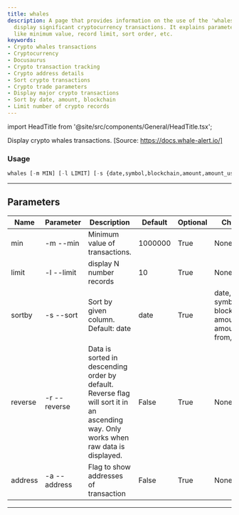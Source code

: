 ```yaml
---
title: whales
description: A page that provides information on the use of the 'whales' feature to
  display significant cryptocurrency transactions. It explains parameters for customization
  like minimum value, record limit, sort order, etc.
keywords:
- Crypto whales transactions
- Cryptocurrency
- Docusaurus
- Crypto transaction tracking
- Crypto address details
- Sort crypto transactions
- Crypto trade parameters
- Display major crypto transactions
- Sort by date, amount, blockchain
- Limit number of crypto records
---
```


import HeadTitle from '@site/src/components/General/HeadTitle.tsx';

<HeadTitle title="crypto /onchain/whales - Reference | OpenBB Terminal Docs" />

Display crypto whales transactions. [Source: https://docs.whale-alert.io/]

### Usage

```python wordwrap
whales [-m MIN] [-l LIMIT] [-s {date,symbol,blockchain,amount,amount_usd,from,to}] [-r] [-a]
```

---

## Parameters

| Name | Parameter | Description | Default | Optional | Choices |
| ---- | --------- | ----------- | ------- | -------- | ------- |
| min | -m  --min | Minimum value of transactions. | 1000000 | True | None |
| limit | -l  --limit | display N number records | 10 | True | None |
| sortby | -s  --sort | Sort by given column. Default: date | date | True | date, symbol, blockchain, amount, amount_usd, from, to |
| reverse | -r  --reverse | Data is sorted in descending order by default. Reverse flag will sort it in an ascending way. Only works when raw data is displayed. | False | True | None |
| address | -a  --address | Flag to show addresses of transaction | False | True | None |

---
